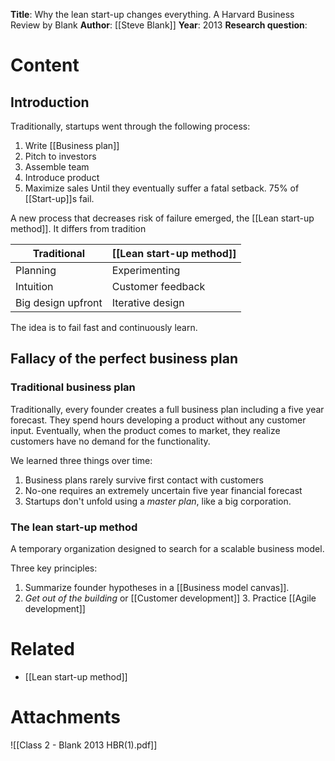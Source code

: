 **Title**: Why the lean start-up changes everything. A Harvard Business Review by Blank
**Author**: [[Steve Blank]]
**Year**: 2013
**Research question**:
# Content
## Introduction
Traditionally, startups went through the following process:
1. Write [[Business plan]]
2. Pitch to investors
3. Assemble team
4. Introduce product
5. Maximize sales
Until they eventually suffer a fatal setback. 75% of [[Start-up]]s fail.

A new process that decreases risk of failure emerged, the [[Lean start-up method]]. It differs from tradition

| Traditional | [[Lean start-up method]] |
| ---- | ---- |
| Planning | Experimenting |
| Intuition | Customer feedback |
| Big design upfront | Iterative design |
The idea is to fail fast and continuously learn.
## Fallacy of the perfect business plan
### Traditional business plan
Traditionally, every founder creates a full business plan including a five year forecast. They spend hours developing a product without any customer input. Eventually, when the product comes to market, they realize customers have no demand for the functionality.

We learned three things over time:
1. Business plans rarely survive first contact with customers
2. No-one requires an extremely uncertain five year financial forecast
3. Startups don't unfold using a *master plan*, like a big corporation.
### The lean start-up method
A temporary organization designed to search for a scalable business model.

Three key principles:
1. Summarize founder hypotheses in a [[Business model canvas]].
2. *Get out of the building* or [[Customer development]] 3. Practice [[Agile development]] 
# Related 
- [[Lean start-up method]] 
# Attachments 
![[Class 2 - Blank 2013 HBR(1).pdf]]